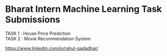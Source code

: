 # Bharat Intern Machine Learning Task Submissions

TASK 1 : House Price Prediction  
TASK 2 : Movie Recommendation System     
  
https://www.linkedin.com/in/rahul-gadadhar/
